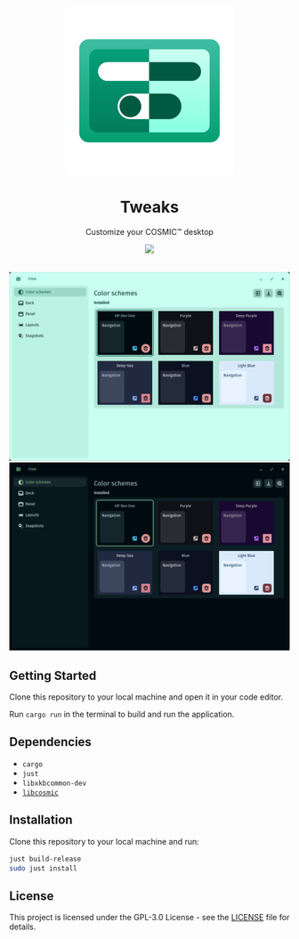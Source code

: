<div align="center">
    <img src="res/icons/hicolor/scalable/apps/icon.svg" width="300"/>
    <h1>Tweaks</h1>
    <p>Customize your COSMIC™ desktop</p>
    <a href="https://flathub.org/apps/dev.edfloreshz.CosmicTweaks"><img src="https://flathub.org/api/badge?svg&locale=en" /></a>
    <br/><br/>
</div>

![color-schemes-light.png](res/screenshots/color-schemes-light.png#gh-light-mode-only)
![color-schemes-dark.png](res/screenshots/color-schemes-dark.png#gh-dark-mode-only)

## Getting Started
Clone this repository to your local machine and open it in your code editor.

Run `cargo run` in the terminal to build and run the application.

## Dependencies
- `cargo`
- `just`
- `libxkbcommon-dev`
- [`libcosmic`](https://github.com/pop-os/libcosmic?tab=readme-ov-file#building)

## Installation
Clone this repository to your local machine and run:

```bash
just build-release
sudo just install
```

## License
This project is licensed under the GPL-3.0 License - see the [LICENSE](LICENSE) file for details.
